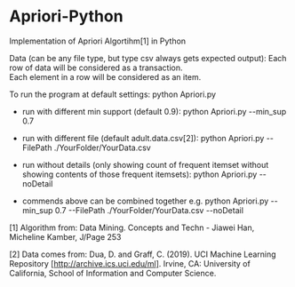 # Apriori-Python 
Implementation of Apriori Algortihm[1] in Python

Data (can be any file type, but type csv always gets expected output):
Each row of data will be considered as a transaction.  
Each element in a row will be considered as an item. 

To run the program at default settings:
python Apriori.py

  * run with different min support (default 0.9):
  python Apriori.py --min_sup 0.7
  
  * run with different file (default adult.data.csv[2]):
  python Apriori.py --FilePath ./YourFolder/YourData.csv
  
  * run without details (only showing count of frequent itemset without showing contents of those frequent itemsets):
  python Apriori.py --noDetail
  
  * commends above can be combined together
  e.g. python Apriori.py --min_sup 0.7 --FilePath ./YourFolder/YourData.csv --noDetail


[1] Algorithm from: Data Mining. Concepts and Techn - Jiawei Han, Micheline Kamber, J/Page 253

[2] Data comes from: Dua, D. and Graff, C. (2019). UCI Machine Learning Repository [http://archive.ics.uci.edu/ml]. Irvine, CA: University of California, School of Information and Computer Science.
